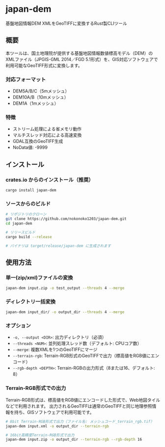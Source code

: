 # japan-dem

基盤地図情報DEM XMLをGeoTIFFに変換するRust製CLIツール

## 概要

本ツールは、国土地理院が提供する基盤地図情報数値標高モデル（DEM）のXMLファイル（JPGIS-GML 2014／FGD 5.1形式）を、GIS対応ソフトウェアで利用可能なGeoTIFF形式に変換します。

### 対応フォーマット
- DEM5A/B/C（5mメッシュ）
- DEM10A/B（10mメッシュ）
- DEM1A（1mメッシュ）

### 特徴
- ストリーム処理による省メモリ動作
- マルチスレッド対応による高速変換
- GDAL互換のGeoTIFF生成
- NoData値: -9999

## インストール

### crates.io からのインストール（推奨）

```bash
cargo install japan-dem
```

### ソースからのビルド

```bash
# リポジトリのクローン
git clone https://github.com/nokonoko1203/japan-dem.git
cd japan-dem

# リリースビルド
cargo build --release

# バイナリは target/release/japan-dem に生成されます
```

## 使用方法

### 単一(zip/xml)ファイルの変換
```bash
japan-dem input.zip -o test_output --threads 4 --merge
```

### ディレクトリ一括変換
```bash
japan-dem input_dir/ -o output_dir --threads 4 --merge
```

### オプション
- `-o, --output <DIR>`: 出力ディレクトリ（必須）
- `--threads <NUM>`: 並列処理スレッド数（デフォルト: CPUコア数）
- `--merge`: 複数XMLを1つのGeoTIFFにマージ
- `--terrain-rgb`: Terrain-RGB形式のGeoTIFFで出力（標高値をRGB値にエンコード）
- `--rgb-depth <DEPTH>`: Terrain-RGBの出力形式（8または16、デフォルト: 8）

### Terrain-RGB形式での出力

Terrain-RGB形式は、標高値をRGB値にエンコードした形式で、Web地図タイルなどで利用されます。
出力されるGeoTIFFは通常のGeoTIFFと同じ地理参照情報を持ち、GISソフトウェアで利用可能です。

```bash
# 8bit Terrain-RGB形式で出力（ファイル名: メッシュコード_terrain_rgb.tif）
japan-dem input.xml -o output_dir --terrain-rgb

# 16bit高精度Terrain-RGB形式で出力
japan-dem input.zip -o output_dir --terrain-rgb --rgb-depth 16
```
